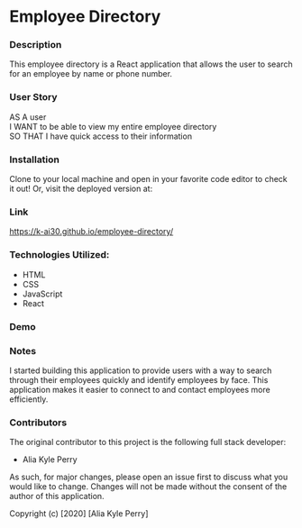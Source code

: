 # Employee Directory

### Description

This employee directory is a React application that allows the user to search for an employee by name or phone number.

### User Story

AS A user<br>
I WANT to be able to view my entire employee directory<br>
SO THAT I have quick access to their information<br>

### Installation

Clone to your local machine and open in your favorite code editor to check it out! Or, visit the deployed version at:

### Link

https://k-ai30.github.io/employee-directory/

### Technologies Utilized:

* HTML
* CSS
* JavaScript
* React

### Demo



### Notes

I started building this application to provide users with a way to search through their employees quickly and identify employees by face. This application makes it easier to connect to and contact employees more efficiently.

### Contributors

The original contributor to this project is the following full stack developer:

- Alia Kyle Perry

As such, for major changes, please open an issue first to discuss what you would like to change. Changes will not be made without the consent of the author of this application.

Copyright (c) [2020] [Alia Kyle Perry]